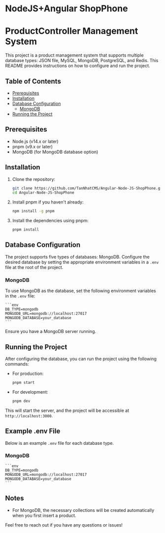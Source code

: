 # NodeJS+Angular ShopPhone
# ProductController Management System

This project is a product management system that supports multiple database types: JSON file, MySQL, MongoDB, PostgreSQL, and Redis. This README provides instructions on how to configure and run the project.

## Table of Contents

- [Prerequisites](#prerequisites)
- [Installation](#installation)
- [Database Configuration](#database-configuration)
    - [MongoDB](#mongodb)
- [Running the Project](#running-the-project)

## Prerequisites

- Node.js (v14.x or later)
- pnpm (v9.x or later)
- MongoDB (for MongoDB database option)


## Installation

1. Clone the repository:

    ```bash
    git clone https://github.com/TanNhatCMS/Angular-Node-JS-ShopPhone.git
    cd Angular-Node-JS-ShopPhone
    ```

2. Install pnpm if you haven't already:

    ```bash
    npm install -g pnpm
    ```

3. Install the dependencies using pnpm:

    ```bash
    pnpm install
    ```

## Database Configuration

The project supports five types of databases: MongoDB. Configure the desired database by setting the appropriate environment variables in a `.env` file at the root of the project.

### MongoDB

To use MongoDB as the database, set the following environment variables in the `.env` file:

    ```env
    DB_TYPE=mongodb
    MONGODB_URL=mongodb://localhost:27017
    MONGODB_DATABASE=your_database
    ```

Ensure you have a MongoDB server running.

## Running the Project

After configuring the database, you can run the project using the following commands:

- For production:

    ```bash
    pnpm start
    ```

- For development:

    ```bash
    pnpm dev
    ```

This will start the server, and the project will be accessible at `http://localhost:3000`.


## Example .env File

Below is an example `.env` file for each database type.


### MongoDB

    ```env
    DB_TYPE=mongodb
    MONGODB_URL=mongodb://localhost:27017
    MONGODB_DATABASE=your_database
    ```

## Notes

- For MongoDB, the necessary collections will be created automatically when you first insert a product.


Feel free to reach out if you have any questions or issues!
